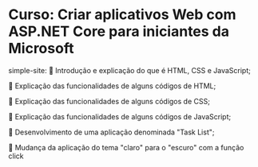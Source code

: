 # Curso: Criar aplicativos Web com ASP.NET Core para iniciantes da Microsoft 

simple-site: 
🎀 Introdução e explicação do que é HTML, CSS e JavaScript;

🎀 Explicação das funcionalidades de alguns códigos de HTML;

🎀 Explicação das funcionalidades de alguns códigos de CSS;

🎀 Explicação das funcionalidades de alguns códigos de JavaScript;

🎀 Desenvolvimento de uma aplicação denominada "Task List";

🎀 Mudança da aplicação do tema "claro" para o "escuro" com a função click
